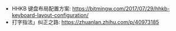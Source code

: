 - HHKB 键盘布局配置方案: https://bitmingw.com/2017/07/29/hhkb-keyboard-layout-configuration/
- 打字指法」纠正之路: https://zhuanlan.zhihu.com/p/40973185

